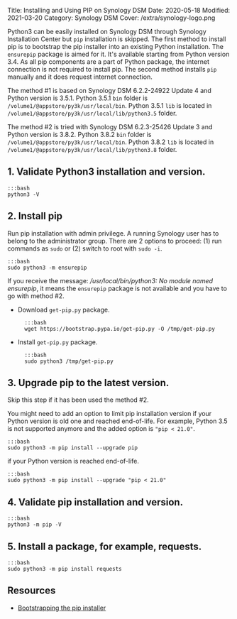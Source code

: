 Title: Installing and Using PIP on Synology DSM
Date: 2020-05-18
Modified: 2021-03-20
Category: Synology DSM
Cover: /extra/synology-logo.png

Python3 can be easily installed on Synology DSM through Synology Installation Center but `pip` installation is skipped. The first method to install pip is to bootstrap the pip installer into an existing Python installation. The `ensurepip` package is aimed for it. It's available starting from Python version 3.4. As all pip components are a part of Python package, the internet connection is not required to install pip. The second method installs `pip` manually and it does request internet connection.


The method #1 is based on Synology DSM 6.2.2-24922 Update 4 and Python version is 3.5.1. Python 3.5.1 `bin` folder is `/volume1/@appstore/py3k/usr/local/bin`. Python 3.5.1 `lib` is located in `/volume1/@appstore/py3k/usr/local/lib/python3.5` folder.

The method #2 is tried with Synology DSM 6.2.3-25426 Update 3 and Python version is 3.8.2. Python 3.8.2 `bin` folder is `/volume1/@appstore/py3k/usr/local/bin`. Python 3.8.2 `lib` is located in `/volume1/@appstore/py3k/usr/local/lib/python3.8` folder.

## 1. Validate Python3 installation and version.

    :::bash
    python3 -V

## 2. Install pip

Run pip installation with admin privilege. A running Synology user has to belong to the administrator group. There are 2 options to proceed: (1) run commands as `sudo` or (2) switch to root with `sudo -i`.

    :::bash
    sudo python3 -m ensurepip

If you receive the message: */usr/local/bin/python3: No module named ensurepip*, it means the `ensurepip` package is not available and you have to go with method #2.

* Download `get-pip.py` package.

        :::bash
        wget https://bootstrap.pypa.io/get-pip.py -O /tmp/get-pip.py

* Install `get-pip.py` package.

        :::bash
        sudo python3 /tmp/get-pip.py

## 3. Upgrade pip to the latest version.

Skip this step if it has been used the method #2.

You might need to add an option to limit pip installation version if your Python version is old one and reached end-of-life. For example, Python 3.5 is not supported anymore and the added option is `"pip < 21.0"`.

    :::bash
    sudo python3 -m pip install --upgrade pip

if your Python version is reached end-of-life.

    :::bash
    sudo python3 -m pip install --upgrade "pip < 21.0"

## 4. Validate pip installation and version.
    :::bash
    python3 -m pip -V

## 5. Install a package, for example, requests.
    :::bash
    sudo python3 -m pip install requests

## Resources
* [Bootstrapping the pip installer](https://docs.python.org/3/library/ensurepip.html#module-ensurepip)
